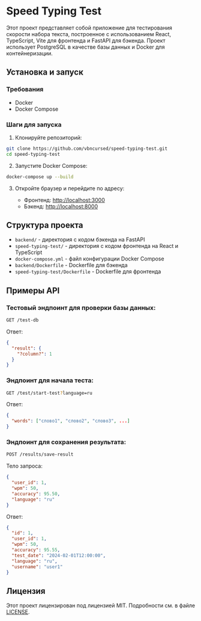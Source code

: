 # Speed Typing Test

Этот проект представляет собой приложение для тестирования скорости набора текста, построенное с использованием React, TypeScript, Vite для фронтенда и FastAPI для бэкенда. Проект использует PostgreSQL в качестве базы данных и Docker для контейнеризации.

## Установка и запуск

### Требования

- Docker
- Docker Compose

### Шаги для запуска

1. Клонируйте репозиторий:
```bash
git clone https://github.com/vbncursed/speed-typing-test.git
cd speed-typing-test
```


2. Запустите Docker Compose:
```bash
docker-compose up --build
```


3. Откройте браузер и перейдите по адресу:

   	- Фронтенд: [http://localhost:3000](http://localhost:3000)
   	- Бэкенд: [http://localhost:8000](http://localhost:8000)

## Структура проекта

- `backend/` - директория с кодом бэкенда на FastAPI
- `speed-typing-test/` - директория с кодом фронтенда на React и TypeScript
- `docker-compose.yml` - файл конфигурации Docker Compose
- `backend/Dockerfile` - Dockerfile для бэкенда
- `speed-typing-test/Dockerfile` - Dockerfile для фронтенда

## Примеры API

### Тестовый эндпоинт для проверки базы данных:
```bash
GET /test-db
```


Ответ:
```json
{
  "result": {
    "?column?": 1
  }
}
```

### Эндпоинт для начала теста:
```bash
GET /test/start-test?language=ru
```


Ответ:
```json
{
  "words": ["слово1", "слово2", "слово3", ...]
}
```


### Эндпоинт для сохранения результата:
```bash
POST /results/save-result
```


Тело запроса:
```json
{
  "user_id": 1,
  "wpm": 50,
  "accuracy": 95.50,
  "language": "ru"
}
```

Ответ:
```json
{
  "id": 1,
  "user_id": 1,
  "wpm": 50,
  "accuracy": 95.55,
  "test_date": "2024-02-01T12:00:00",
  "language": "ru",
  "username": "user1"
}
```


## Лицензия

Этот проект лицензирован под лицензией MIT. Подробности см. в файле [LICENSE](LICENSE).